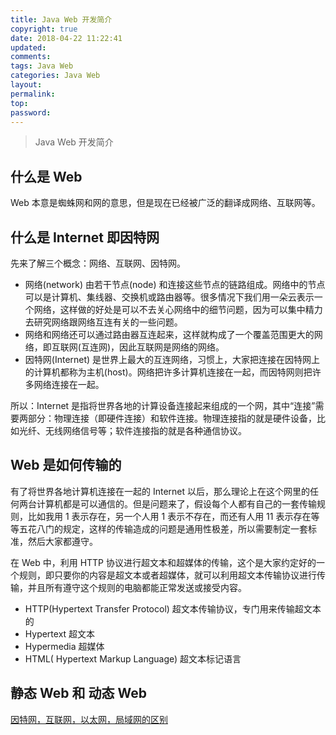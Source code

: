 ```yaml
---
title: Java Web 开发简介
copyright: true
date: 2018-04-22 11:22:41
updated:
comments:
tags: Java Web
categories: Java Web
layout:
permalink:
top:
password:
---
```


<blockquote class="blockquote-center"> Java Web 开发简介 </blockquote>

<!-- more -->

## 什么是 Web
Web 本意是蜘蛛网和网的意思，但是现在已经被广泛的翻译成网络、互联网等。

## 什么是 Internet 即因特网
先来了解三个概念：网络、互联网、因特网。
* 网络(network) 由若干节点(node) 和连接这些节点的链路组成。网络中的节点可以是计算机、集线器、交换机或路由器等。很多情况下我们用一朵云表示一个网络，这样做的好处是可以不去关心网络中的细节问题，因为可以集中精力去研究网络跟网络互连有关的一些问题。
* 网络和网络还可以通过路由器互连起来，这样就构成了一个覆盖范围更大的网络，即互联网(互连网)，因此互联网是网络的网络。
* 因特网(Internet) 是世界上最大的互连网络，习惯上，大家把连接在因特网上的计算机都称为主机(host)。网络把许多计算机连接在一起，而因特网则把许多网络连接在一起。

所以：Internet 是指将世界各地的计算设备连接起来组成的一个网，其中“连接”需要两部分：物理连接（即硬件连接）和软件连接。物理连接指的就是硬件设备，比如光纤、无线网络信号等；软件连接指的就是各种通信协议。

## Web 是如何传输的
有了将世界各地计算机连接在一起的 Internet 以后，那么理论上在这个网里的任何两台计算机都是可以通信的。但是问题来了，假设每个人都有自己的一套传输规则，比如我用 1 表示存在，另一个人用 1 表示不存在，而还有人用 11 表示存在等等五花八门的规定，这样的传输造成的问题是通用性极差，所以需要制定一套标准，然后大家都遵守。

在 Web 中，利用 HTTP 协议进行超文本和超媒体的传输，这个是大家约定好的一个规则，即只要你的内容是超文本或者超媒体，就可以利用超文本传输协议进行传输，并且所有遵守这个规则的电脑都能正常发送或接受内容。
* HTTP(Hypertext Transfer Protocol) 超文本传输协议，专门用来传输超文本的
* Hypertext 超文本
* Hypermedia 超媒体
* HTML( Hypertext Markup Language) 超文本标记语言

## 静态 Web 和 动态 Web


[因特网，互联网，以太网，局域网的区别](https://blog.csdn.net/conleyfree/article/details/50890505)